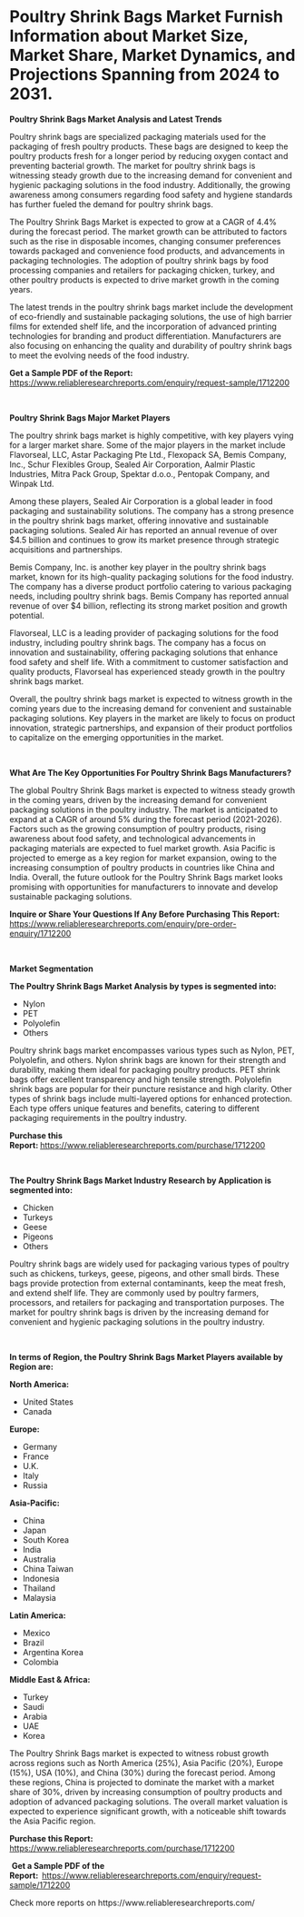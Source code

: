 <p><h1>Poultry Shrink Bags Market Furnish Information about Market Size, Market Share, Market Dynamics, and Projections Spanning from 2024 to 2031.</h1></p><p><strong>Poultry Shrink Bags Market Analysis and Latest Trends</strong></p>
<p><p>Poultry shrink bags are specialized packaging materials used for the packaging of fresh poultry products. These bags are designed to keep the poultry products fresh for a longer period by reducing oxygen contact and preventing bacterial growth. The market for poultry shrink bags is witnessing steady growth due to the increasing demand for convenient and hygienic packaging solutions in the food industry. Additionally, the growing awareness among consumers regarding food safety and hygiene standards has further fueled the demand for poultry shrink bags.</p><p>The Poultry Shrink Bags Market is expected to grow at a CAGR of 4.4% during the forecast period. The market growth can be attributed to factors such as the rise in disposable incomes, changing consumer preferences towards packaged and convenience food products, and advancements in packaging technologies. The adoption of poultry shrink bags by food processing companies and retailers for packaging chicken, turkey, and other poultry products is expected to drive market growth in the coming years.</p><p>The latest trends in the poultry shrink bags market include the development of eco-friendly and sustainable packaging solutions, the use of high barrier films for extended shelf life, and the incorporation of advanced printing technologies for branding and product differentiation. Manufacturers are also focusing on enhancing the quality and durability of poultry shrink bags to meet the evolving needs of the food industry.</p></p>
<p><strong>Get a Sample PDF of the Report:&nbsp;</strong> <a href="https://www.reliableresearchreports.com/enquiry/request-sample/1712200">https://www.reliableresearchreports.com/enquiry/request-sample/1712200</a></p>
<p>&nbsp;</p>
<p><strong>Poultry Shrink Bags Major Market Players</strong></p>
<p><p>The poultry shrink bags market is highly competitive, with key players vying for a larger market share. Some of the major players in the market include Flavorseal, LLC, Astar Packaging Pte Ltd., Flexopack SA, Bemis Company, Inc., Schur Flexibles Group, Sealed Air Corporation, Aalmir Plastic Industries, Mitra Pack Group, Spektar d.o.o., Pentopak Company, and Winpak Ltd.</p><p>Among these players, Sealed Air Corporation is a global leader in food packaging and sustainability solutions. The company has a strong presence in the poultry shrink bags market, offering innovative and sustainable packaging solutions. Sealed Air has reported an annual revenue of over $4.5 billion and continues to grow its market presence through strategic acquisitions and partnerships.</p><p>Bemis Company, Inc. is another key player in the poultry shrink bags market, known for its high-quality packaging solutions for the food industry. The company has a diverse product portfolio catering to various packaging needs, including poultry shrink bags. Bemis Company has reported annual revenue of over $4 billion, reflecting its strong market position and growth potential.</p><p>Flavorseal, LLC is a leading provider of packaging solutions for the food industry, including poultry shrink bags. The company has a focus on innovation and sustainability, offering packaging solutions that enhance food safety and shelf life. With a commitment to customer satisfaction and quality products, Flavorseal has experienced steady growth in the poultry shrink bags market.</p><p>Overall, the poultry shrink bags market is expected to witness growth in the coming years due to the increasing demand for convenient and sustainable packaging solutions. Key players in the market are likely to focus on product innovation, strategic partnerships, and expansion of their product portfolios to capitalize on the emerging opportunities in the market.</p></p>
<p>&nbsp;</p>
<p><strong>What Are The Key Opportunities For Poultry Shrink Bags Manufacturers?</strong></p>
<p><p>The global Poultry Shrink Bags market is expected to witness steady growth in the coming years, driven by the increasing demand for convenient packaging solutions in the poultry industry. The market is anticipated to expand at a CAGR of around 5% during the forecast period (2021-2026). Factors such as the growing consumption of poultry products, rising awareness about food safety, and technological advancements in packaging materials are expected to fuel market growth. Asia Pacific is projected to emerge as a key region for market expansion, owing to the increasing consumption of poultry products in countries like China and India. Overall, the future outlook for the Poultry Shrink Bags market looks promising with opportunities for manufacturers to innovate and develop sustainable packaging solutions.</p></p>
<p><strong>Inquire or Share Your Questions If Any Before Purchasing This Report:</strong> <a href="https://www.reliableresearchreports.com/enquiry/pre-order-enquiry/1712200">https://www.reliableresearchreports.com/enquiry/pre-order-enquiry/1712200</a></p>
<p>&nbsp;</p>
<p><strong>Market Segmentation</strong></p>
<p><strong>The Poultry Shrink Bags Market Analysis by types is segmented into:</strong></p>
<p><ul><li>Nylon</li><li>PET</li><li>Polyolefin</li><li>Others</li></ul></p>
<p><p>Poultry shrink bags market encompasses various types such as Nylon, PET, Polyolefin, and others. Nylon shrink bags are known for their strength and durability, making them ideal for packaging poultry products. PET shrink bags offer excellent transparency and high tensile strength. Polyolefin shrink bags are popular for their puncture resistance and high clarity. Other types of shrink bags include multi-layered options for enhanced protection. Each type offers unique features and benefits, catering to different packaging requirements in the poultry industry.</p></p>
<p><strong>Purchase this Report:&nbsp;</strong><a href="https://www.reliableresearchreports.com/purchase/1712200">https://www.reliableresearchreports.com/purchase/1712200</a></p>
<p>&nbsp;</p>
<p><strong>The Poultry Shrink Bags Market Industry Research by Application is segmented into:</strong></p>
<p><ul><li>Chicken</li><li>Turkeys</li><li>Geese</li><li>Pigeons</li><li>Others</li></ul></p>
<p><p>Poultry shrink bags are widely used for packaging various types of poultry such as chickens, turkeys, geese, pigeons, and other small birds. These bags provide protection from external contaminants, keep the meat fresh, and extend shelf life. They are commonly used by poultry farmers, processors, and retailers for packaging and transportation purposes. The market for poultry shrink bags is driven by the increasing demand for convenient and hygienic packaging solutions in the poultry industry.</p></p>
<p>&nbsp;</p>
<p><strong>In terms of Region, the Poultry Shrink Bags Market Players available by Region are:</strong></p>
<p>
    <p> <strong> North America: </strong>
        <ul>
            <li>United States</li>
            <li>Canada</li>
        </ul>
        </p> 
    <p> <strong> Europe: </strong>
        <ul>
            <li>Germany</li>
            <li>France</li>
            <li>U.K.</li>
            <li>Italy</li>
            <li>Russia</li>
        </ul>
        </p> 
    <p> <strong> Asia-Pacific: </strong>
        <ul>
            <li>China</li>
            <li>Japan</li>
            <li>South Korea</li>
            <li>India</li>
            <li>Australia</li>
            <li>China Taiwan</li>
            <li>Indonesia</li>
            <li>Thailand</li>
            <li>Malaysia</li>
        </ul>
        </p> 
    <p> <strong> Latin America: </strong>
        <ul>
            <li>Mexico</li>
            <li>Brazil</li>
            <li>Argentina Korea</li>
            <li>Colombia</li>
        </ul>
        </p> 
    <p> <strong> Middle East & Africa: </strong>
        <ul>
            <li>Turkey</li>
            <li>Saudi</li>
            <li>Arabia</li>
            <li>UAE</li>
            <li>Korea</li>
        </ul>
    </p>
    </p>
<p><p>The Poultry Shrink Bags market is expected to witness robust growth across regions such as North America (25%), Asia Pacific (20%), Europe (15%), USA (10%), and China (30%) during the forecast period. Among these regions, China is projected to dominate the market with a market share of 30%, driven by increasing consumption of poultry products and adoption of advanced packaging solutions. The overall market valuation is expected to experience significant growth, with a noticeable shift towards the Asia Pacific region.</p></p>
<p><strong>Purchase this Report: </strong><a href="https://www.reliableresearchreports.com/purchase/1712200">https://www.reliableresearchreports.com/purchase/1712200</a></p>
<p>&nbsp;<strong>Get a Sample PDF of the Report:&nbsp;&nbsp;</strong><a href="https://www.reliableresearchreports.com/enquiry/request-sample/1712200">https://www.reliableresearchreports.com/enquiry/request-sample/1712200</a></p>
<p><strong></strong></p>
<p>Check more reports on https://www.reliableresearchreports.com/</p>